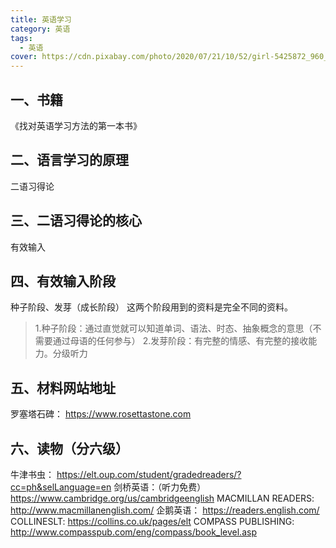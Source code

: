 ```yaml
---
title: 英语学习
category: 英语
tags:
  - 英语
cover: https://cdn.pixabay.com/photo/2020/07/21/10/52/girl-5425872_960_720.jpg
---
```


## 一、书籍

《找对英语学习方法的第一本书》

## 二、语言学习的原理

二语习得论

## 三、二语习得论的核心

有效输入

## 四、有效输入阶段

种子阶段、发芽（成长阶段）
这两个阶段用到的资料是完全不同的资料。
>1.种子阶段：通过直觉就可以知道单词、语法、时态、抽象概念的意思（不需要通过母语的任何参与）
2.发芽阶段：有完整的情感、有完整的接收能力。分级听力

## 五、材料网站地址

罗塞塔石碑：
<https://www.rosettastone.com>

## 六、读物（分六级）

牛津书虫：
<https://elt.oup.com/student/gradedreaders/?cc=ph&selLanguage=en>
剑桥英语：（听力免费）
<https://www.cambridge.org/us/cambridgeenglish>
MACMILLAN READERS:
<http://www.macmillanenglish.com/>
企鹅英语：
<https://readers.english.com/>
COLLINESLT:
<https://collins.co.uk/pages/elt>
COMPASS PUBLISHING:
<http://www.compasspub.com/eng/compass/book_level.asp>
